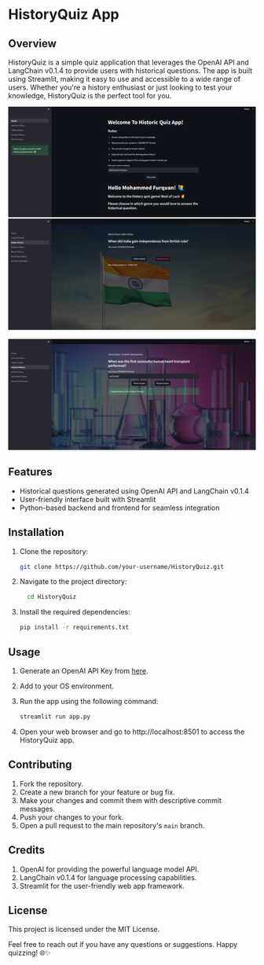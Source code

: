 # HistoryQuiz App

## Overview

HistoryQuiz is a simple quiz application that leverages the OpenAI API and LangChain v0.1.4 to provide users with historical questions. The app is built using Streamlit, making it easy to use and accessible to a wide range of users. Whether you're a history enthusiast or just looking to test your knowledge, HistoryQuiz is the perfect tool for you.

![HistoryQuiz Screenshot 1](/project-screenshots/2.png)
![HistoryQuiz Screenshot 2](/project-screenshots/4.png)
![HistoryQuiz Screenshot 3](/project-screenshots/5.png)


## Features

- Historical questions generated using OpenAI API and LangChain v0.1.4
- User-friendly interface built with Streamlit
- Python-based backend and frontend for seamless integration


## Installation

1. Clone the repository:

   ```bash
   git clone https://github.com/your-username/HistoryQuiz.git
   ```

2. Navigate to the project directory:

   ```bash
     cd HistoryQuiz
   ```

3. Install the required dependencies:

   ```bash
   pip install -r requirements.txt
   ```


## Usage

1. Generate an OpenAI API Key from [here](https://platform.openai.com/).

2. Add to your OS environment. 
   
3. Run the app using the following command:

   ```bash
   streamlit run app.py
   ```

4. Open your web browser and go to http://localhost:8501 to access the HistoryQuiz app.


## Contributing
1. Fork the repository.
2. Create a new branch for your feature or bug fix.
3. Make your changes and commit them with descriptive commit messages.
4. Push your changes to your fork.
5. Open a pull request to the main repository's `main` branch.


## Credits
1. OpenAI for providing the powerful language model API.
2. LangChain v0.1.4 for language processing capabilities.
3. Streamlit for the user-friendly web app framework.


## License

This project is licensed under the MIT License.

Feel free to reach out if you have any questions or suggestions. Happy quizzing! 🌐✨
